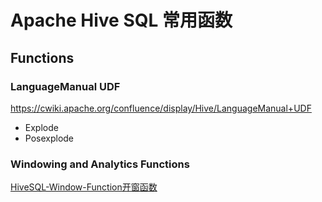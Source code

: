 # Apache Hive SQL 常用函数


## Functions

### LanguageManual UDF

https://cwiki.apache.org/confluence/display/Hive/LanguageManual+UDF

- Explode
- Posexplode



### Windowing and Analytics Functions

[HiveSQL-Window-Function开窗函数](work/component/Big-Data/Apache-Hive/Hive-SQL/HiveSQL-Window-Function开窗函数.md)
